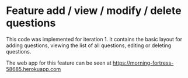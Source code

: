 # Feature add / view / modify / delete questions
This code was implemented for iteration 1. It contains the basic layout for adding questions, viewing the list of all questions, editing or deleting questions.

The web app for this feature can be seen at https://morning-fortress-58685.herokuapp.com
